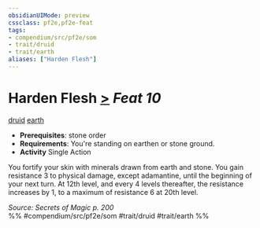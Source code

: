 ```yaml
---
obsidianUIMode: preview
cssclass: pf2e,pf2e-feat
tags:
- compendium/src/pf2e/som
- trait/druid
- trait/earth
aliases: ["Harden Flesh"]
---
```

# Harden Flesh  [>](../../Rules/core-rulebook/chapter-9-playing-the-game.md#Actions "Single Action") *Feat 10*  
[druid](../../Rules/traits/druid.md)  [earth](../../Rules/traits/earth.md)  

- **Prerequisites**: stone order
- **Requirements**: You're standing on earthen or stone ground.
- **Activity** Single Action

You fortify your skin with minerals drawn from earth and stone. You gain resistance 3 to physical damage, except adamantine, until the beginning of your next turn. At 12th level, and every 4 levels thereafter, the resistance increases by 1, to a maximum of resistance 6 at 20th level.

*Source: Secrets of Magic p. 200*  
%% #compendium/src/pf2e/som #trait/druid #trait/earth %%